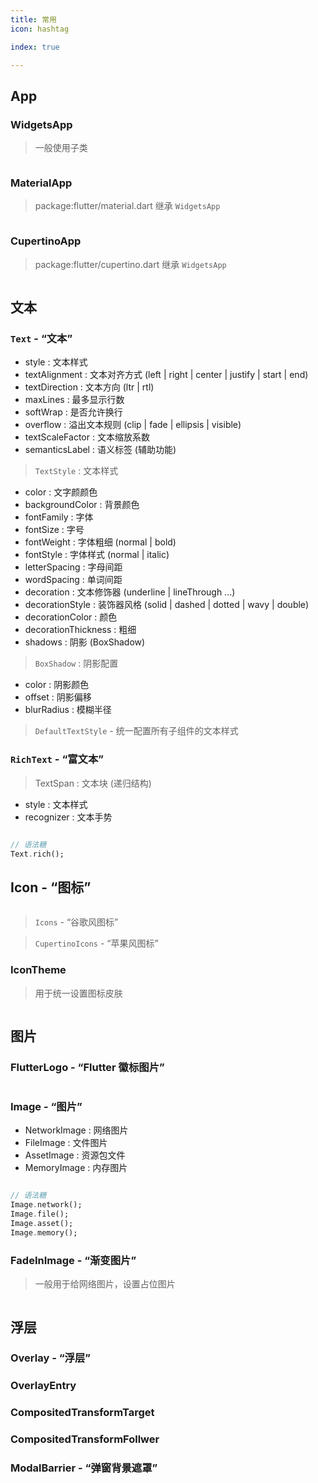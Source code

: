 ```yaml
---
title: 常用
icon: hashtag

index: true

---
```


## App

### WidgetsApp
> 一般使用子类

```dart

```

### MaterialApp
> package:flutter/material.dart
> 继承 `WidgetsApp`

```dart

```

### CupertinoApp
> package:flutter/cupertino.dart
> 继承 `WidgetsApp`

```dart

```

## 文本

### `Text` - “文本”

- style : 文本样式
- textAlignment : 文本对齐方式 (left | right | center | justify | start | end)
- textDirection : 文本方向 (ltr | rtl)
- maxLines : 最多显示行数
- softWrap : 是否允许换行
- overflow : 溢出文本规则 (clip | fade | ellipsis | visible)
- textScaleFactor : 文本缩放系数
- semanticsLabel : 语义标签 (辅助功能)

> `TextStyle` : 文本样式

- color : 文字颜颜色
- backgroundColor : 背景颜色
- fontFamily : 字体
- fontSize : 字号
- fontWeight : 字体粗细 (normal | bold)
- fontStyle : 字体样式 (normal | italic)
- letterSpacing : 字母间距
- wordSpacing : 单词间距
- decoration : 文本修饰器 (underline | lineThrough ...)
- decorationStyle : 装饰器风格 (solid | dashed | dotted | wavy | double)
- decorationColor : 颜色
- decorationThickness : 粗细
- shadows : 阴影 (BoxShadow)

> `BoxShadow` : 阴影配置

- color : 阴影颜色
- offset : 阴影偏移
- blurRadius : 模糊半径

> `DefaultTextStyle` - 统一配置所有子组件的文本样式

### `RichText` - “富文本”

> TextSpan : 文本块 (递归结构)

- style : 文本样式
- recognizer : 文本手势

```dart

// 语法糖
Text.rich();
```

## Icon - “图标”

```dart

```

> `Icons` - “谷歌风图标”

> `CupertinoIcons` - “苹果风图标”


### IconTheme
> 用于统一设置图标皮肤

```dart

```

## 图片

### FlutterLogo - “Flutter 徽标图片”

```dart

```

### Image - “图片”

- NetworkImage : 网络图片
- FileImage : 文件图片
- AssetImage : 资源包文件
- MemoryImage : 内存图片

```dart

// 语法糖
Image.network();
Image.file();
Image.asset();
Image.memory();

```

### FadeInImage - “渐变图片”
> 一般用于给网络图片，设置占位图片

```dart

```

## 浮层

### Overlay - “浮层”

### OverlayEntry

### CompositedTransformTarget

### CompositedTransformFollwer

### ModalBarrier - “弹窗背景遮罩”

